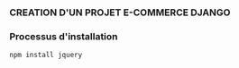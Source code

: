 ### CREATION D'UN PROJET E-COMMERCE DJANGO

### Processus d'installation 
```js
npm install jquery
```